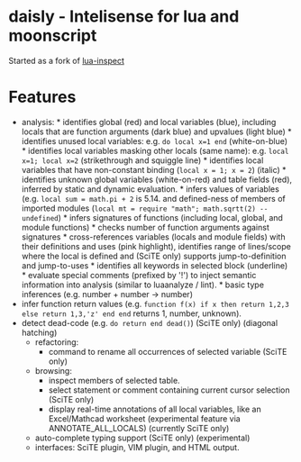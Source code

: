 # daisly - Intelisense for lua and moonscript

Started as a fork of [lua-inspect](https://github.com/davidm/lua-inspect)


# Features 

- analysis:
        * identifies global (red) and local variables (blue), including locals that are
	   function arguments (dark blue) and upvalues (light blue)
        * identifies unused local variables: e.g. `do local x=1 end` (white-on-blue)
        * identifies local variables masking other locals (same name): e.g. `local x=1; local x=2`
	   (strikethrough and squiggle line)
        * identifies local variables that have non-constant binding (`local x = 1; x = 2`) (italic)
        * identifies unknown global variables (white-on-red) and table fields (red), inferred by
	   static and dynamic evaluation.
        * infers values of variables (e.g. `local sum = math.pi + 2` is 5.14.
           and defined-ness of members of imported modules
          (`local mt = require "math"; math.sqrtt(2) -- undefined`)
        * infers signatures of functions (including local, global, and module functions)
        * checks number of function arguments against signatures
        * cross-references variables (locals and module fields) with their definitions and uses
	  (pink highlight), identifies range of lines/scope where the local is defined
	   and (SciTE only) supports jump-to-definition and jump-to-uses
        * identifies all keywords in selected block (underline)
        * evaluate special comments (prefixed by '!') to inject semantic information into analysis
           (similar to luaanalyze / lint).
        * basic type inferences (e.g. number + number -> number)
- infer function return values (e.g. `function f(x) if x then return 1,2,3 else return 1,3,'z' end end`
	   returns 1, number, unknown).
- detect dead-code (e.g. `do return end dead()`) (SciTE only) (diagonal hatching)
    * refactoring:
        * command to rename all occurrences of selected variable (SciTE only)
    * browsing:
        * inspect members of selected table.
        * select statement or comment containing current cursor selection (SciTE only)
        * display real-time annotations of all local variables, like an Excel/Mathcad worksheet
          (experimental feature via ANNOTATE_ALL_LOCALS) (currently SciTE only)
    * auto-complete typing support (SciTE only) (experimental)
    * interfaces: SciTE plugin, VIM plugin, and HTML output.

